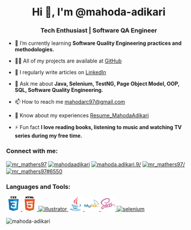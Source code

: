 <h1 align="center">Hi 👋, I'm @mahoda-adikari</h1>
<h3 align="center">Tech Enthusiast | Software QA Engineer</h3>

- 🌱 I’m currently learning **Software Quality Engineering practices and methodologies.**

- 👨‍💻 All of my projects are available at [GitHub](https://github.com/mahoda-adikari)

- 📝 I regularly write articles on [LinkedIn](https://www.linkedin.com/in/mahoda-adikari)

- 💬 Ask me about **Java, Selenium, TestNG, Page Object Model, OOP, SQL, Software Quality Engineering.**

- 📫 How to reach me mahodarc97@gmail.com

- 📄 Know about my experiences [Resume_MahodaAdikari]([https://drive.google.com/file/d/1rGz6JuUH2Z3F1DcmWHTmJBSmbfR4r3Os/view?usp=sharing](https://docs.google.com/presentation/d/1HvcGeqx8_KnLX4SPiKEqH0VwtCnsHErteyoFgLbfsDk/edit?usp=sharing))

- ⚡ Fun fact **I love reading books, listening to music and watching TV series during my free time.**

<h3 align="left">Connect with me:</h3>
<p align="left">
<a href="https://twitter.com/mr_mathers97" target="blank"><img align="center" src="https://raw.githubusercontent.com/rahuldkjain/github-profile-readme-generator/master/src/images/icons/Social/twitter.svg" alt="mr_mathers97" height="30" width="40" /></a>
<a href="https://linkedin.com/in/mahodaadikari" target="blank"><img align="center" src="https://raw.githubusercontent.com/rahuldkjain/github-profile-readme-generator/master/src/images/icons/Social/linked-in-alt.svg" alt="mahodaadikari" height="30" width="40" /></a>
<a href="https://fb.com/mahoda.adikari.9/" target="blank"><img align="center" src="https://raw.githubusercontent.com/rahuldkjain/github-profile-readme-generator/master/src/images/icons/Social/facebook.svg" alt="mahoda.adikari.9/" height="30" width="40" /></a>
<a href="https://instagram.com/mr_mathers97/" target="blank"><img align="center" src="https://raw.githubusercontent.com/rahuldkjain/github-profile-readme-generator/master/src/images/icons/Social/instagram.svg" alt="mr_mathers97/" height="30" width="40" /></a>
<a href="https://discord.gg/mr_mathers97#6550" target="blank"><img align="center" src="https://raw.githubusercontent.com/rahuldkjain/github-profile-readme-generator/master/src/images/icons/Social/discord.svg" alt="mr_mathers97#6550" height="30" width="40" /></a>
</p>

<h3 align="left">Languages and Tools:</h3>
<p align="left"> <a href="https://www.w3schools.com/css/" target="_blank" rel="noreferrer"> <img src="https://raw.githubusercontent.com/devicons/devicon/master/icons/css3/css3-original-wordmark.svg" alt="css3" width="40" height="40"/> </a> <a href="https://www.w3.org/html/" target="_blank" rel="noreferrer"> <img src="https://raw.githubusercontent.com/devicons/devicon/master/icons/html5/html5-original-wordmark.svg" alt="html5" width="40" height="40"/> </a> <a href="https://www.adobe.com/in/products/illustrator.html" target="_blank" rel="noreferrer"> <img src="https://www.vectorlogo.zone/logos/adobe_illustrator/adobe_illustrator-icon.svg" alt="illustrator" width="40" height="40"/> </a> <a href="https://www.java.com" target="_blank" rel="noreferrer"> <img src="https://raw.githubusercontent.com/devicons/devicon/master/icons/java/java-original.svg" alt="java" width="40" height="40"/> </a> <a href="https://www.mysql.com/" target="_blank" rel="noreferrer"> <img src="https://raw.githubusercontent.com/devicons/devicon/master/icons/mysql/mysql-original-wordmark.svg" alt="mysql" width="40" height="40"/> </a> <a href="https://www.photoshop.com/en" target="_blank" rel="noreferrer"> <img src="https://raw.githubusercontent.com/devicons/devicon/master/icons/sass/sass-original.svg" alt="sass" width="40" height="40"/> </a> <a href="https://www.selenium.dev" target="_blank" rel="noreferrer"> <img src="https://raw.githubusercontent.com/detain/svg-logos/780f25886640cef088af994181646db2f6b1a3f8/svg/selenium-logo.svg" alt="selenium" width="40" height="40"/> </a>

<p><img align="center" src="https://github-readme-stats.vercel.app/api/top-langs?username=mahoda-adikari&show_icons=true&locale=en&layout=compact" alt="mahoda-adikari" /></p>
